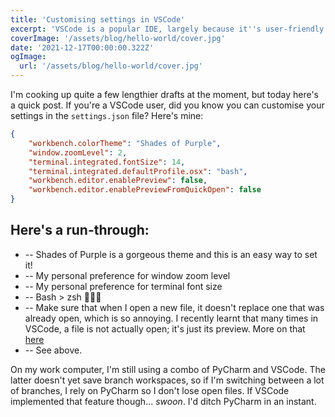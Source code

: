 ```yaml
---
title: 'Customising settings in VSCode'
excerpt: 'VSCode is a popular IDE, largely because it''s user-friendly and highly customisable. Here''s how to make it work for you.'
coverImage: '/assets/blog/hello-world/cover.jpg'
date: '2021-12-17T00:00:00.322Z'
ogImage:
  url: '/assets/blog/hello-world/cover.jpg'
---
```


I'm cooking up quite a few lengthier drafts at the moment, but today here's a quick post. If you're a VSCode user, did you know you can customise your settings in the `settings.json` file? Here's mine:

```json
{
    "workbench.colorTheme": "Shades of Purple",
    "window.zoomLevel": 2,
    "terminal.integrated.fontSize": 14,
    "terminal.integrated.defaultProfile.osx": "bash",
    "workbench.editor.enablePreview": false,
    "workbench.editor.enablePreviewFromQuickOpen": false
}
```

## Here's a run-through:

* -- Shades of Purple is a gorgeous theme and this is an easy way to set it!
* -- My personal preference for window zoom level
* -- My personal preference for terminal font size
* -- Bash > zsh 🤷🏼‍♀️
* -- Make sure that when I open a new file, it doesn't replace one that was already open, which is so annoying. I recently learnt that many times in VSCode, a file is not actually open; it's just its preview. More on that <a href="https://www.nicoespeon.com/en/2020/01/change-vscode-preview-files/">here</a>
* -- See above.

On my work computer, I'm still using a combo of PyCharm and VSCode. The latter doesn't yet save branch workspaces, so if I'm switching between a lot of branches, I rely on PyCharm so I don't lose open files. If VSCode implemented that feature though... *swoon*. I'd ditch PyCharm in an instant.
